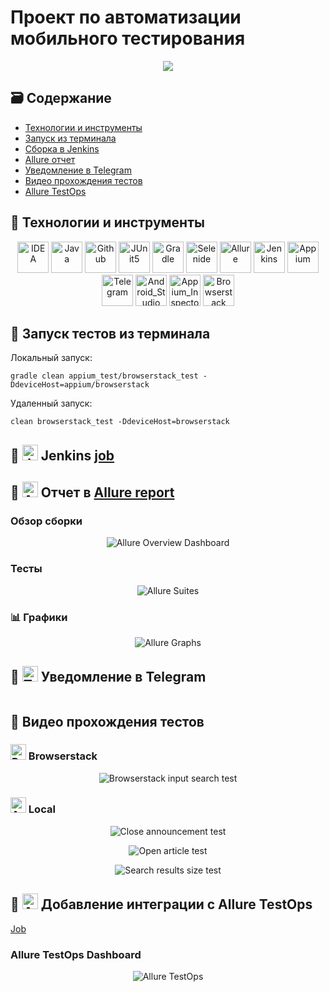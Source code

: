 # Проект по автоматизации мобильного тестирования
<p align="center">
<a href="https://www.wikipedia.org/"><img src="images/logos/wiki.jpg"/></a>
</p>

## :card_file_box: Содержание
- [Технологии и инструменты](#bookmark-технологии-и-инструменты)
- [Запуск из терминала](#bookmark-запуск-тестов-из-терминала)
- [Сборка в Jenkins](#bookmark--jenkins--job-)
- [Allure отчет](#bookmark--отчет-в-allure-report)
- [Уведомление в Telegram](#bookmark--уведомление-в-telegram)
- [Видео прохождения тестов](#bookmark-видео-прохождения-тестов)
- [Allure TestOps](#bookmark--добавление-интеграции-с-allure-testops)

## :bookmark: Технологии и инструменты
<p align="center">
<a href="https://www.jetbrains.com/idea/"><img src="images/logos/IDEA.svg" width="50" height="50"  alt="IDEA"/></a>
<a href="https://www.java.com/"><img src="images/logos/Java.svg" width="50" height="50"  alt="Java"/></a>
<a href="https://github.com/"><img src="images/logos/Github.svg" width="50" height="50"  alt="Github"/></a>
<a href="https://junit.org/junit5/"><img src="images/logos/JUnit5.svg" width="50" height="50"  alt="JUnit5"/></a>
<a href="https://gradle.org/"><img src="images/logos/Gradle.svg" width="50" height="50"  alt="Gradle"/></a>
<a href="https://selenide.org/"><img src="images/logos/Selenide.svg" width="50" height="50"  alt="Selenide"/></a>
<a href="https://github.com/allure-framework/allure2"><img src="images/logos/Allure.svg" width="50" height="50"  alt="Allure"/></a>
<a href="https://www.jenkins.io/"><img src="images/logos/Jenkins.svg" width="50" height="50"  alt="Jenkins"/></a>
<a><img src="images/logos/Appium.svg" width="50" height="50"  alt="Appium"/></a>
<a><img src="images/logos/Telegram.svg" width="50" height="50"  alt="Telegram"/></a>
<a><img src="images/logos/Android_Studio.svg" width="50" height="50"  alt="Android_Studio"/></a>
<a><img src="images/logos/Appium_Inspector.png" width="50" height="50"  alt="Appium_Inspector"/></a>
<a><img src="images/logos/Browserstack.svg" width="50" height="50"  alt="Browserstack"/></a>
</p>

## :bookmark: Запуск тестов из терминала
Локальный запуск:
```
gradle clean appium_test/browserstack_test -DdeviceHost=appium/browserstack
```

Удаленный запуск:
```
clean browserstack_test -DdeviceHost=browserstack
```
## :bookmark: <img src="images/logos/Jenkins.svg" width="25" height="25"  alt="Jenkins"/></a> Jenkins <a target="_blank" href="https://jenkins.autotests.cloud/job/pols-mobile-diploma/8/"> job </a>

## :bookmark: <img src="images/logos/Allure.svg" width="25" height="25"  alt="Allure"/></a> Отчет в <a target="_blank" href="https://jenkins.autotests.cloud/job/pols-mobile-diploma/8/allure/">Allure report</a>

### Обзор сборки
<p align="center">
<img title="Allure Overview Dashboard" src="images/screens/Allure Overview.jpg">
</p>

### Тесты
<p align="center">
<img title="Allure Suites" src="images/screens/Allure Suites.jpg">
</p>

### :bar_chart: Графики
<p align="center">
<img title="Allure Graphs" src="images/screens/Allure Graphs.jpg">
</p>

## :bookmark: <img src="images/logos/Telegram.svg" width="25" height="25"  alt="Telegram"/></a> Уведомление в Telegram
<p align="center">
<img title="" src="images/screens/Telegram.jpg">
</p>

## :bookmark: Видео прохождения тестов

### <img src="images/logos/Browserstack.svg" width="25" height="25" alt="Browserstack"/></a> Browserstack

<p align="center">
  <img title="Browserstack input search test" src="images/gif/browserstack_test.gif">
</p>

### <img src="images/logos/Android_Studio.svg" width="25" height="25" alt="Android Studio"/></a> Local

<p align="center">
  <img title="Close announcement test" src="images/gif/close_announcement.gif">
</p>

<p align="center">
  <img title="Open article test" src="images/gif/open_article.gif">
</p>

<p align="center">
  <img title="Search results size test" src="images/gif/search_results_size.gif">
</p>

## :bookmark: <img src="images/logos/Allure_TO.svg" width="25" height="25" alt="Allure TestOps"/></a> Добавление интеграции с Allure TestOps
<a target="_blank" href="https://allure.autotests.cloud/launch/21508">Job</a>

### Allure TestOps Dashboard
<p align="center">
  <img title="Allure TestOps" src="images/screens/Allure TestOps Dashboard.jpg">
</p>
